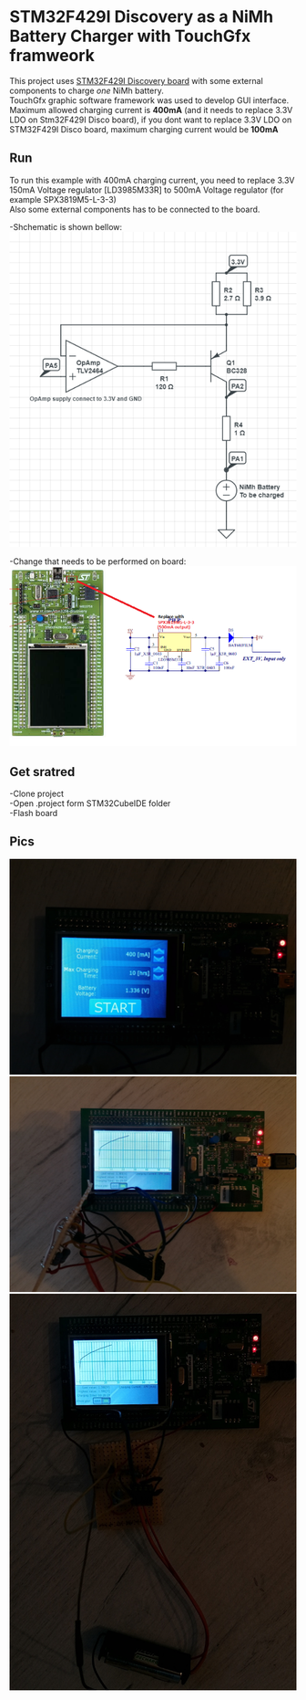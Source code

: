 # STM32F429I Discovery as a NiMh Battery Charger with TouchGfx framweork

This project uses [STM32F429I Discovery board](http://www.st.com/en/evaluation-tools/32f429idiscovery.html) with some external components to charge *one* NiMh battery. \
TouchGfx graphic software framework was used to develop GUI interface. \
Maximum allowed charging current is **400mA** (and it needs to replace 3.3V LDO on Stm32F429I Disco board), if you dont want to replace 3.3V LDO on STM32F429I Disco board, maximum charging current would be **100mA** 

Run
----
To run this example with 400mA charging current, you need to replace 3.3V 150mA Voltage regulator [LD3985M33R] to 500mA Voltage regulator (for example SPX3819M5-L-3-3) \
Also some external components has to be connected to the board. 

-Shchematic is shown bellow:  \
![alt text](https://github.com/xamrex/Stm32Disco-BattCharger/blob/master/doc/schematic.png)

-Change that needs to be performed on board:  \
![alt text](https://github.com/xamrex/Stm32Disco-BattCharger/blob/master/doc/changes.png)

Get sratred
-------
-Clone project \
-Open .project form STM32CubeIDE folder \
-Flash board


Pics
----
![alt text](https://github.com/xamrex/Stm32Disco-BattCharger/blob/master/doc/mainscreen.jpg)
![alt text](https://github.com/xamrex/Stm32Disco-BattCharger/blob/master/doc/board1.jpg)
![alt text](https://github.com/xamrex/Stm32Disco-BattCharger/blob/master/doc/charging.jpg)
